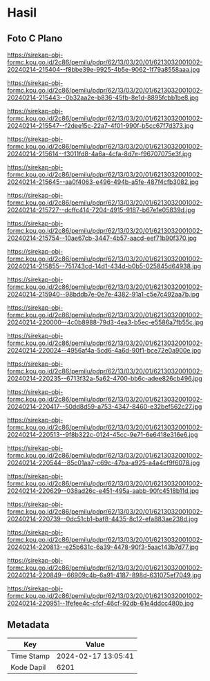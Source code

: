 # Hasil

## Foto C Plano

https://sirekap-obj-formc.kpu.go.id/2c86/pemilu/pdpr/62/13/03/20/01/6213032001002-20240214-215404--f8bbe39e-9925-4b5e-9062-1f79a8558aaa.jpg

https://sirekap-obj-formc.kpu.go.id/2c86/pemilu/pdpr/62/13/03/20/01/6213032001002-20240214-215443--0b32aa2e-b836-45fb-8e1d-8895fcbb1be8.jpg

https://sirekap-obj-formc.kpu.go.id/2c86/pemilu/pdpr/62/13/03/20/01/6213032001002-20240214-215547--f2dee15c-22a7-4f01-990f-b5cc67f7d373.jpg

https://sirekap-obj-formc.kpu.go.id/2c86/pemilu/pdpr/62/13/03/20/01/6213032001002-20240214-215614--f3011fd8-4a6a-4cfa-8d7e-f96707075e3f.jpg

https://sirekap-obj-formc.kpu.go.id/2c86/pemilu/pdpr/62/13/03/20/01/6213032001002-20240214-215645--aa0f4063-e496-494b-a5fe-487f4cfb3082.jpg

https://sirekap-obj-formc.kpu.go.id/2c86/pemilu/pdpr/62/13/03/20/01/6213032001002-20240214-215727--dcffc414-7204-4915-9187-b67e1e05839d.jpg

https://sirekap-obj-formc.kpu.go.id/2c86/pemilu/pdpr/62/13/03/20/01/6213032001002-20240214-215754--10ae67cb-3447-4b57-aacd-eef71b90f370.jpg

https://sirekap-obj-formc.kpu.go.id/2c86/pemilu/pdpr/62/13/03/20/01/6213032001002-20240214-215855--751743cd-14d1-434d-b0b5-025845d64938.jpg

https://sirekap-obj-formc.kpu.go.id/2c86/pemilu/pdpr/62/13/03/20/01/6213032001002-20240214-215940--98bddb7e-0e7e-4382-91a1-c5e7c492aa7b.jpg

https://sirekap-obj-formc.kpu.go.id/2c86/pemilu/pdpr/62/13/03/20/01/6213032001002-20240214-220000--4c0b8988-79d3-4ea3-b5ec-e5586a7fb55c.jpg

https://sirekap-obj-formc.kpu.go.id/2c86/pemilu/pdpr/62/13/03/20/01/6213032001002-20240214-220024--4956af4a-5cd6-4a6d-90f1-bce72e0a900e.jpg

https://sirekap-obj-formc.kpu.go.id/2c86/pemilu/pdpr/62/13/03/20/01/6213032001002-20240214-220235--6713f32a-5a62-4700-bb6c-adee826cb496.jpg

https://sirekap-obj-formc.kpu.go.id/2c86/pemilu/pdpr/62/13/03/20/01/6213032001002-20240214-220417--50dd8d59-a753-4347-8460-e32bef562c27.jpg

https://sirekap-obj-formc.kpu.go.id/2c86/pemilu/pdpr/62/13/03/20/01/6213032001002-20240214-220513--9f8b322c-0124-45cc-9e71-6e6418e316e6.jpg

https://sirekap-obj-formc.kpu.go.id/2c86/pemilu/pdpr/62/13/03/20/01/6213032001002-20240214-220544--85c01aa7-c69c-47ba-a925-a4a4cf9f6078.jpg

https://sirekap-obj-formc.kpu.go.id/2c86/pemilu/pdpr/62/13/03/20/01/6213032001002-20240214-220629--038ad26c-e451-495a-aabb-90fc4518b11d.jpg

https://sirekap-obj-formc.kpu.go.id/2c86/pemilu/pdpr/62/13/03/20/01/6213032001002-20240214-220739--0dc51cb1-baf8-4435-8c12-efa883ae238d.jpg

https://sirekap-obj-formc.kpu.go.id/2c86/pemilu/pdpr/62/13/03/20/01/6213032001002-20240214-220813--e25b631c-6a39-4478-90f3-5aac143b7d77.jpg

https://sirekap-obj-formc.kpu.go.id/2c86/pemilu/pdpr/62/13/03/20/01/6213032001002-20240214-220849--66909c4b-6a91-4187-898d-631075ef7049.jpg

https://sirekap-obj-formc.kpu.go.id/2c86/pemilu/pdpr/62/13/03/20/01/6213032001002-20240214-220951--1fefee4c-cfcf-46cf-92db-61e4ddcc480b.jpg


## Metadata

| Key        | Value               |
| ---------- | ------------------- |
| Time Stamp | 2024-02-17 13:05:41 |
| Kode Dapil | 6201                |



